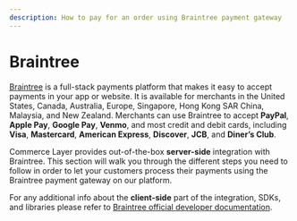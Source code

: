 ```yaml
---
description: How to pay for an order using Braintree payment gateway
---
```


# Braintree

[Braintree](https://www.braintreepayments.com/) is a full-stack payments platform that makes it easy to accept payments in your app or website. It is available for merchants in the United States, Canada, Australia, Europe, Singapore, Hong Kong SAR China, Malaysia, and New Zealand. Merchants can use Braintree to accept **PayPal**, **Apple Pay**, **Google Pay**, **Venmo**, and most credit and debit cards, including **Visa**, **Mastercard**, **American Express**, **Discover**, **JCB**, and **Diner’s Club**.

Commerce Layer provides out-of-the-box **server-side** integration with Braintree. This section will walk you through the different steps you need to follow in order to let your customers process their payments using the Braintree payment gateway on our platform.

For any additional info about the **client-side** part of the integration, SDKs, and libraries please refer to [Braintree official developer documentation](https://developers.braintreepayments.com/).



